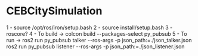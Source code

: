 # CEBCitySimulation

1 - source /opt/ros/iron/setup.bash
2 - source install/setup.bash
3 - roscore?
4 - To build -> colcon build --packages-select py_pubsub
5 - To run -> ros2 run py_pubsub talker --ros-args -p json_path:=./json_talker.json
              ros2 run py_pubsub listener --ros-args -p json_path:=./json_listener.json

